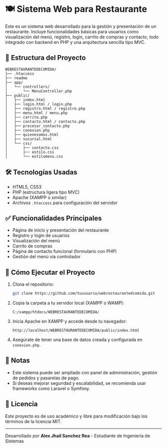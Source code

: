 # 🍽️ Sistema Web para Restaurante

Este es un sistema web desarrollado para la gestión y presentación de un restaurante. Incluye funcionalidades básicas para usuarios como visualización del menú, registro, login, carrito de compras y contacto, todo integrado con backend en PHP y una arquitectura sencilla tipo MVC.

## 📁 Estructura del Proyecto

```
WEBRESTAURANTEDECOMIDA/
├── .htaccess
├── readme
├── app/
│   └── controllers/
│       └── MenuController.php
├── public/
│   ├── index.html
│   ├── login.html / login.php
│   ├── registro.html / registro.php
│   ├── menu.html / menu.php
│   ├── carrito.php
│   ├── contacto.html / contacto.php
│   ├── procesar_contacto.php
│   ├── conexion.php
│   ├── quienesomos.html
│   ├── sucursal.html
│   └── css/
│       ├── contacto.css
│       ├── estilo.css
│       └── estilomenu.css
```

## 🛠️ Tecnologías Usadas

- HTML5, CSS3
- PHP (estructura ligera tipo MVC)
- Apache (XAMPP o similar)
- Archivos `.htaccess` para configuración del servidor

## ✅ Funcionalidades Principales

- Página de inicio y presentación del restaurante
- Registro y login de usuarios
- Visualización del menú
- Carrito de compras
- Página de contacto funcional (formulario con PHP)
- Gestión del menú vía controlador

## 🚀 Cómo Ejecutar el Proyecto

1. Clona el repositorio:
   ```bash
   git clone https://github.com/tuusuario/webrestaurantedcomida.git
   ```

2. Copia la carpeta a tu servidor local (XAMPP o WAMP):
   ```
   C:/xampp/htdocs/WEBRESTAURANTEDECOMIDA/
   ```

3. Inicia Apache en XAMPP y accede desde tu navegador:
   ```
   http://localhost/WEBRESTAURANTEDECOMIDA/public/index.html
   ```

4. Asegúrate de tener una base de datos creada y configurada en `conexion.php`.

## 📌 Notas

- Este sistema puede ser ampliado con panel de administración, gestión de pedidos y pasarelas de pago.
- Si deseas mejorar seguridad y escalabilidad, se recomienda usar frameworks como Laravel o Symfony.

## 📄 Licencia

Este proyecto es de uso académico y libre para modificación bajo los términos de la licencia MIT.

---

Desarrollado por **Alex Jhail Sanchez Rea** - Estudiante de Ingeniería de Sistemas
